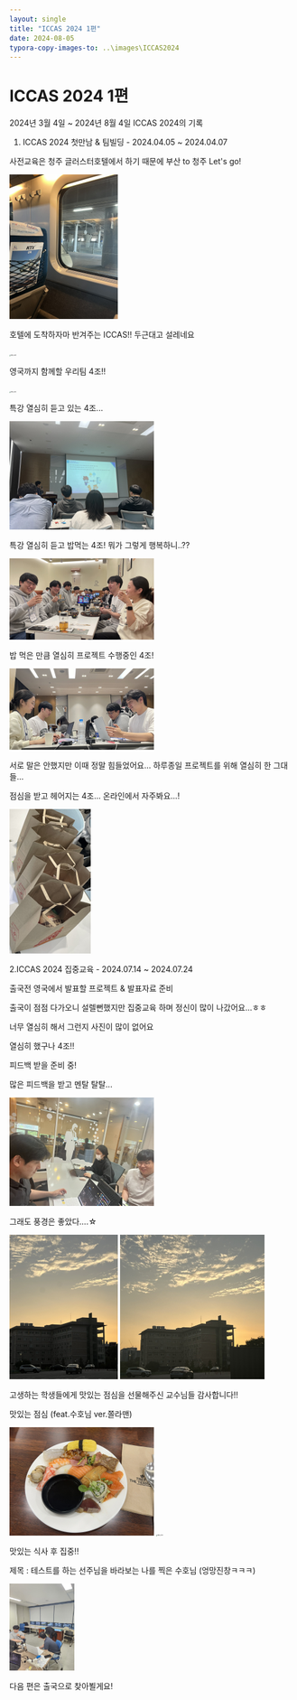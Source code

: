 ```yaml
---
layout: single
title: "ICCAS 2024 1편"
date: 2024-08-05
typora-copy-images-to: ..\images\ICCAS2024
---
```


# ICCAS 2024 1편

2024년 3월 4일 ~ 2024년 8월 4일 ICCAS 2024의 기록



1. ICCAS 2024 첫만남 & 팀빌딩 - 2024.04.05 ~ 2024.04.07

사전교육은 청주 글러스터호텔에서 하기 때문에 부산 to 청주 Let's go!

<img src="..\images\ICCAS2024\IMG_6309.JPEG" alt="IMG_6309" style="zoom:25%;" />



호텔에 도착하자마 반겨주는 ICCAS!! 두근대고 설레네요

<img src="..images\ICCAS2024\IMG_6324.JPG" alt="IMG_6324" style="zoom:15%;" />



영국까지 함께할 우리팀 4조!!

<img src="C:\Users\20201\Documents\GitHub\last_iccas\20201561KimGyeongHyeon.github.io\images\ICCAS2024\IMG_6326.JPG" alt="IMG_6326" style="zoom:15%;" />

특강 열심히 듣고 있는 4조...

<img src="..\images\ICCAS2024\IMG_6312.JPEG" alt="IMG_6312" style="zoom:25%;" />

특강 열심히 듣고 밥먹는 4조! 뭐가 그렇게 행복하니..??

<img src="..\images\ICCAS2024\IMG_6322.JPG" alt="IMG_6322" style="zoom:25%;" />

밥 먹은 만큼 열심히 프로젝트 수행중인 4조!

<img src="..\images\ICCAS2024\IMG_6328.JPG" alt="IMG_6328" style="zoom:25%;" />

서로 말은 안했지만 이때 정말 힘들었어요... 하루종일 프로젝트를 위해 열심히 한 그대들... 



점심을 받고 헤어지는 4조... 온라인에서 자주봐요...!

<img src="..\images\ICCAS2024\IMG_6330.JPG" alt="IMG_6330" style="zoom:25%;" />



2.ICCAS 2024 집중교육 - 2024.07.14 ~ 2024.07.24

출국전 영국에서 발표할 프로젝트 & 발표자료 준비

출국이 점점 다가오니 설렐뻔했지만 집중교육 하며 정신이 많이 나갔어요...ㅎㅎ

너무 열심히 해서 그런지 사진이 많이 없어요

열심히 했구나 4조!!



피드백 받을 준비 중!

많은 피드백을 받고 멘탈 탈탈...

<img src="..\images\ICCAS2024\IMG_6731.JPEG" alt="IMG_6731" style="zoom:25%;" />



그래도 풍경은 좋았다....☆

<img src="..\images\ICCAS2024\IMG_6737.JPEG" alt="IMG_6737" style="zoom:25%;" />

<img src="..\images\ICCAS2024\IMG_6739.JPEG" alt="IMG_6739" style="zoom:25%;" />



고생하는 학생들에게 맛있는 점심을 선물해주신 교수님들 감사합니다!!

맛있는 점심 (feat.수호님 ver.쫄라맨)

<img src="..\images\ICCAS2024\IMG_6725.JPEG" alt="IMG_6725" style="zoom:25%;" />

<img src="..\images\ICCAS2024\IMG_6742.JPG" alt="IMG_6742" style="zoom:15%;" />

맛있는 식사 후 집중!!

제목 : 테스트를 하는 선주님을 바라보는 나를 찍은 수호님 (엉망진창ㅋㅋㅋ)

<img src="..\images\ICCAS2024\IMG_6743.JPG" alt="IMG_6743" style="zoom:15%;" />

다음 편은 출국으로 찾아뵐게요!
